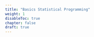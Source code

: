 ```yaml
---
title: "Basics Statistical Programming"
weight: 1
disableToc: true
chapter: false
draft: true
---
```








